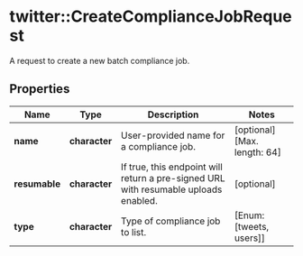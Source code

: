 # twitter::CreateComplianceJobRequest

A request to create a new batch compliance job.

## Properties
Name | Type | Description | Notes
------------ | ------------- | ------------- | -------------
**name** | **character** | User-provided name for a compliance job. | [optional] [Max. length: 64] 
**resumable** | **character** | If true, this endpoint will return a pre-signed URL with resumable uploads enabled. | [optional] 
**type** | **character** | Type of compliance job to list. | [Enum: [tweets, users]] 


